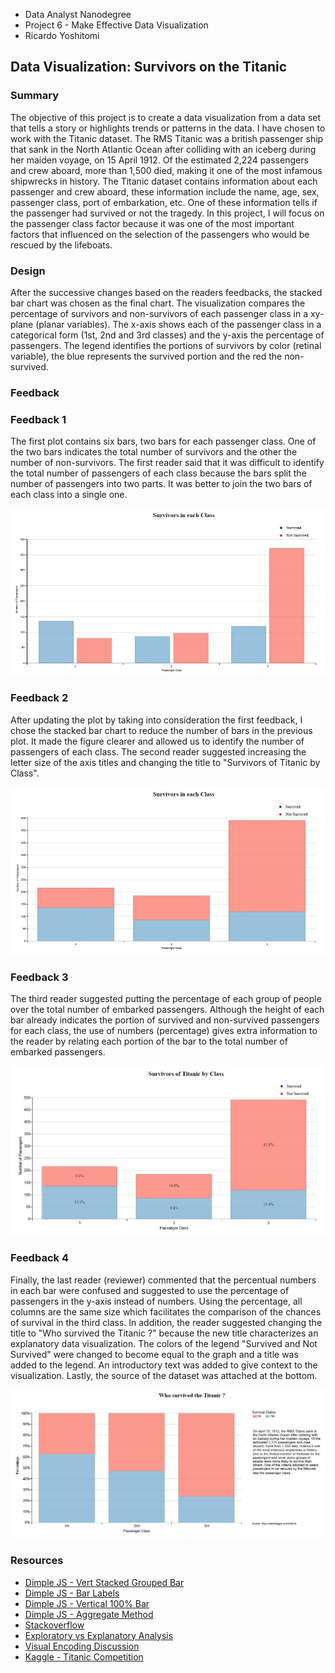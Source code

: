 
+ Data Analyst Nanodegree
+ Project 6 - Make Effective Data Visualization
+ Ricardo Yoshitomi

## Data Visualization: Survivors on the Titanic

### Summary

The objective of this project is to create a data visualization from a data set that tells a story or highlights trends or patterns in the data. I have chosen to work with the Titanic dataset. The RMS Titanic was a british passenger ship that sank in the North Atlantic Ocean after colliding with an iceberg during her maiden voyage, on 15 April 1912. Of the estimated 2,224 passengers and crew aboard, more than 1,500 died, making it one of the most infamous shipwrecks in history. The Titanic dataset contains information about each passenger and crew aboard, these information include the name, age, sex, passenger class, port of embarkation, etc. One of these information tells if the passenger had survived or not the tragedy. In this project, I will focus on the passenger class factor because it was one of the most important factors that influenced on the selection of the passengers who would be rescued by the lifeboats.

### Design

After the successive changes based on the readers feedbacks, the stacked bar chart was chosen as the final chart. The visualization compares the percentage of survivors and non-survivors of each passenger class in a xy-plane (planar variables). The x-axis shows each of the passenger class in a categorical form (1st, 2nd and 3rd classes) and the y-axis the percentage of passengers. The legend identifies the portions of survivors by color (retinal variable), the blue represents the survived portion and the red the non-survived. 

### Feedback

### Feedback 1

The first plot contains six bars, two bars for each passenger class. One of the two bars indicates the total number of survivors and the other the number of non-survivors. The first reader said that it was difficult to identify the total number of passengers of each class because the bars split the number of passengers into two parts. It was better to join the two bars of each class into a single one.

![Visualization 1](img/visual1.jpg)

### Feedback 2

After updating the plot by taking into consideration the first feedback, I chose the stacked bar chart to reduce the number of bars in the previous plot. It made the figure clearer and allowed us to identify the number of passengers of each class. The second reader suggested increasing the letter size of the axis titles and changing the title to "Survivors of Titanic by Class".

![Visualization 2](img/visual2.jpg)

### Feedback 3

The third reader suggested putting the percentage of each group of people over the total number of embarked passengers. Although the height of each bar already indicates the portion of survived and non-survived passengers for each class, the use of numbers (percentage) gives extra information to the reader by relating each portion of the bar to the total number of embarked passengers.

![Visualization 3](img/visual3.jpg)

### Feedback 4

Finally, the last reader (reviewer) commented that the percentual numbers in each bar were confused and suggested to use the percentage of passengers in the y-axis instead of numbers. Using the percentage, all columns are the same size which facilitates the comparison of the chances of survival in the third class. In addition, the reader suggested changing the title to "Who 
survived the Titanic ?" because the new title characterizes an explanatory data visualization. The colors of the legend "Survived and Not Survived" were changed to become equal to the graph and a title was added to the legend. An introductory text was added to give context to the visualization. Lastly, the source of the dataset was attached at the bottom.

![Visualization 4](img/visual4.jpg)

### Resources

+ [Dimple JS - Vert Stacked Grouped Bar](http://dimplejs.org/examples_viewer.html?id=bars_vertical_grouped_stacked)
+ [Dimple JS - Bar Labels](http://dimplejs.org/advanced_examples_viewer.html?id=advanced_bar_labels)
+ [Dimple JS - Vertical 100% Bar](http://dimplejs.org/examples_viewer.html?id=bars_vertical_stacked_100pct)
+ [Dimple JS - Aggregate Method](https://github.com/PMSI-AlignAlytics/dimple/wiki/dimple.aggregateMethod#count)
+ [Stackoverflow](https://stackoverflow.com/)
+ [Exploratory vs Explanatory Analysis](http://www.storytellingwithdata.com/blog/2014/04/exploratory-vs-explanatory-analysis)
+ [Visual Encoding Discussion](https://www.targetprocess.com/articles/visual-encoding/)
+ [Kaggle - Titanic Competition](https://www.kaggle.com/c/titanic/data)

